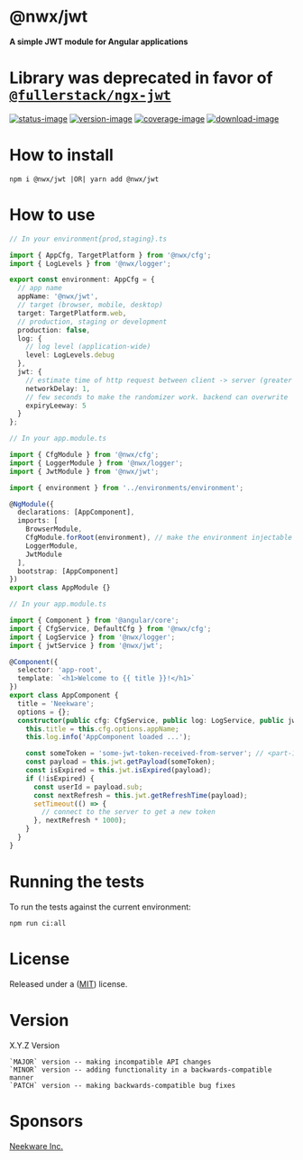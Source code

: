 # @nwx/jwt

**A simple JWT module for Angular applications**

# Library was deprecated in favor of [`@fullerstack/ngx-jwt`](https://github.com/neekware/fullerstack/tree/main/libs/ngx-jwt)


[![status-image]][status-link]
[![version-image]][version-link]
[![coverage-image]][coverage-link]
[![download-image]][download-link]

# How to install

    npm i @nwx/jwt |OR| yarn add @nwx/jwt

# How to use

```typescript
// In your environment{prod,staging}.ts

import { AppCfg, TargetPlatform } from '@nwx/cfg';
import { LogLevels } from '@nwx/logger';

export const environment: AppCfg = {
  // app name
  appName: '@nwx/jwt',
  // target (browser, mobile, desktop)
  target: TargetPlatform.web,
  // production, staging or development
  production: false,
  log: {
    // log level (application-wide)
    level: LogLevels.debug
  },
  jwt: {
    // estimate time of http request between client -> server (greater than zero)
    networkDelay: 1,
    // few seconds to make the randomizer work. backend can overwrite
    expiryLeeway: 5
  }
};
```

```typescript
// In your app.module.ts

import { CfgModule } from '@nwx/cfg';
import { LoggerModule } from '@nwx/logger';
import { JwtModule } from '@nwx/jwt';

import { environment } from '../environments/environment';

@NgModule({
  declarations: [AppComponent],
  imports: [
    BrowserModule,
    CfgModule.forRoot(environment), // make the environment injectable
    LoggerModule,
    JwtModule
  ],
  bootstrap: [AppComponent]
})
export class AppModule {}
```

```typescript
// In your app.module.ts

import { Component } from '@angular/core';
import { CfgService, DefaultCfg } from '@nwx/cfg';
import { LogService } from '@nwx/logger';
import { jwtService } from '@nwx/jwt';

@Component({
  selector: 'app-root',
  template: `<h1>Welcome to {{ title }}!</h1>`
})
export class AppComponent {
  title = 'Neekware';
  options = {};
  constructor(public cfg: CfgService, public log: LogService, public jwt: JwtService) {
    this.title = this.cfg.options.appName;
    this.log.info('AppComponent loaded ...');

    const someToken = 'some-jwt-token-received-from-server'; // <part-1>.<part-2>.<part-2>
    const payload = this.jwt.getPayload(someToken);
    const isExpired = this.jwt.isExpired(payload);
    if (!isExpired) {
      const userId = payload.sub;
      const nextRefresh = this.jwt.getRefreshTime(payload);
      setTimeout(() => {
        // connect to the server to get a new token
      }, nextRefresh * 1000);
    }
  }
}
```

# Running the tests

To run the tests against the current environment:

    npm run ci:all

# License

Released under a ([MIT](https://github.com/neekware/nwx-jwt/blob/master/LICENSE)) license.

# Version

X.Y.Z Version

    `MAJOR` version -- making incompatible API changes
    `MINOR` version -- adding functionality in a backwards-compatible manner
    `PATCH` version -- making backwards-compatible bug fixes

[status-image]: https://secure.travis-ci.org/neekware/nwx-jwt.png?branch=master
[status-link]: http://travis-ci.org/neekware/nwx-jwt?branch=master
[version-image]: https://img.shields.io/npm/v/@nwx/jwt.svg
[version-link]: https://www.npmjs.com/package/@nwx/jwt
[coverage-image]: https://coveralls.io/repos/neekware/nwx-jwt/badge.svg
[coverage-link]: https://coveralls.io/r/neekware/nwx-jwt
[download-image]: https://img.shields.io/npm/dm/@nwx/jwt.svg
[download-link]: https://www.npmjs.com/package/@nwx/jwt

# Sponsors

[Neekware Inc.](https://github.com/neekware)
